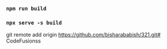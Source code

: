 ### `npm run build`
### `npx serve -s build`

git remote add origin https://github.com/bisharababish/321.git#   C o d e F u s i o n s s  
 
